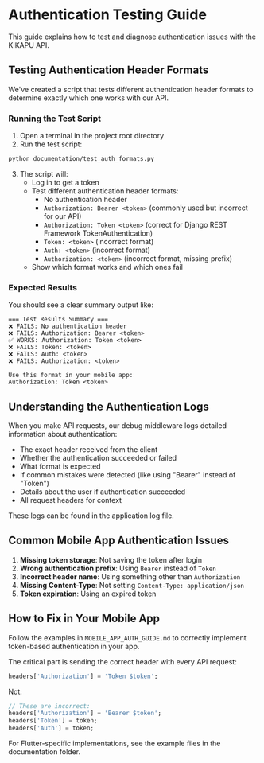 # Authentication Testing Guide

This guide explains how to test and diagnose authentication issues with the KIKAPU API.

## Testing Authentication Header Formats

We've created a script that tests different authentication header formats to determine exactly which one works with our API.

### Running the Test Script

1. Open a terminal in the project root directory
2. Run the test script:

```bash
python documentation/test_auth_formats.py
```

3. The script will:
   - Log in to get a token
   - Test different authentication header formats:
     - No authentication header
     - `Authorization: Bearer <token>` (commonly used but incorrect for our API)
     - `Authorization: Token <token>` (correct for Django REST Framework TokenAuthentication)
     - `Token: <token>` (incorrect format)
     - `Auth: <token>` (incorrect format)
     - `Authorization: <token>` (incorrect format, missing prefix)
   - Show which format works and which ones fail

### Expected Results

You should see a clear summary output like:

```
=== Test Results Summary ===
❌ FAILS: No authentication header
❌ FAILS: Authorization: Bearer <token>
✅ WORKS: Authorization: Token <token>
❌ FAILS: Token: <token>
❌ FAILS: Auth: <token>
❌ FAILS: Authorization: <token>

Use this format in your mobile app:
Authorization: Token <token>
```

## Understanding the Authentication Logs

When you make API requests, our debug middleware logs detailed information about authentication:

- The exact header received from the client
- Whether the authentication succeeded or failed
- What format is expected
- If common mistakes were detected (like using "Bearer" instead of "Token")
- Details about the user if authentication succeeded
- All request headers for context

These logs can be found in the application log file.

## Common Mobile App Authentication Issues

1. **Missing token storage**: Not saving the token after login
2. **Wrong authentication prefix**: Using `Bearer` instead of `Token`
3. **Incorrect header name**: Using something other than `Authorization`
4. **Missing Content-Type**: Not setting `Content-Type: application/json`
5. **Token expiration**: Using an expired token

## How to Fix in Your Mobile App

Follow the examples in `MOBILE_APP_AUTH_GUIDE.md` to correctly implement token-based authentication in your app.

The critical part is sending the correct header with every API request:

```dart
headers['Authorization'] = 'Token $token';
```

Not:
```dart
// These are incorrect:
headers['Authorization'] = 'Bearer $token';
headers['Token'] = token;
headers['Auth'] = token;
```

For Flutter-specific implementations, see the example files in the documentation folder.
